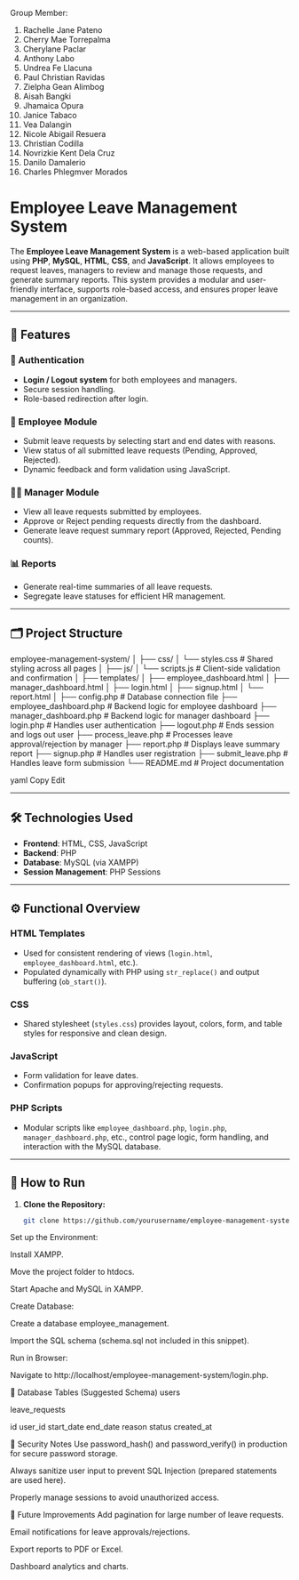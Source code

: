 Group Member:
1. Rachelle Jane Pateno
2. Cherry Mae Torrepalma
3. Cherylane Paclar
4. Anthony Labo
5. Undrea Fe Llacuna
6. Paul Christian Ravidas
7. Zielpha Gean Alimbog
8. Aisah Bangki
9. Jhamaica Opura
10. Janice Tabaco
11. Vea Dalangin
12. Nicole Abigail Resuera
13. Christian Codilla
14. Novrizkie Kent Dela Cruz
15. Danilo Damalerio
16. Charles Phlegmver Morados


# Employee Leave Management System

The **Employee Leave Management System** is a web-based application built using **PHP**, **MySQL**, **HTML**, **CSS**, and **JavaScript**. It allows employees to request leaves, managers to review and manage those requests, and generate summary reports. This system provides a modular and user-friendly interface, supports role-based access, and ensures proper leave management in an organization.

---

## 📌 Features

### 🔐 Authentication
- **Login / Logout system** for both employees and managers.
- Secure session handling.
- Role-based redirection after login.

### 👤 Employee Module
- Submit leave requests by selecting start and end dates with reasons.
- View status of all submitted leave requests (Pending, Approved, Rejected).
- Dynamic feedback and form validation using JavaScript.

### 🧑‍💼 Manager Module
- View all leave requests submitted by employees.
- Approve or Reject pending requests directly from the dashboard.
- Generate leave request summary report (Approved, Rejected, Pending counts).

### 📊 Reports
- Generate real-time summaries of all leave requests.
- Segregate leave statuses for efficient HR management.

---

## 🗂️ Project Structure

employee-management-system/
│
├── css/
│ └── styles.css # Shared styling across all pages
│
├── js/
│ └── scripts.js # Client-side validation and confirmation
│
├── templates/
│ ├── employee_dashboard.html
│ ├── manager_dashboard.html
│ ├── login.html
│ ├── signup.html
│ └── report.html
│
├── config.php # Database connection file
├── employee_dashboard.php # Backend logic for employee dashboard
├── manager_dashboard.php # Backend logic for manager dashboard
├── login.php # Handles user authentication
├── logout.php # Ends session and logs out user
├── process_leave.php # Processes leave approval/rejection by manager
├── report.php # Displays leave summary report
├── signup.php # Handles user registration
├── submit_leave.php # Handles leave form submission
└── README.md # Project documentation

yaml
Copy
Edit

---

## 🛠️ Technologies Used

- **Frontend**: HTML, CSS, JavaScript
- **Backend**: PHP
- **Database**: MySQL (via XAMPP)
- **Session Management**: PHP Sessions

---

## ⚙️ Functional Overview

### HTML Templates
- Used for consistent rendering of views (`login.html`, `employee_dashboard.html`, etc.).
- Populated dynamically with PHP using `str_replace()` and output buffering (`ob_start()`).

### CSS
- Shared stylesheet (`styles.css`) provides layout, colors, form, and table styles for responsive and clean design.

### JavaScript
- Form validation for leave dates.
- Confirmation popups for approving/rejecting requests.

### PHP Scripts
- Modular scripts like `employee_dashboard.php`, `login.php`, `manager_dashboard.php`, etc., control page logic, form handling, and interaction with the MySQL database.

---

## 🧪 How to Run

1. **Clone the Repository:**
   ```bash
   git clone https://github.com/yourusername/employee-management-system.git
Set up the Environment:

Install XAMPP.

Move the project folder to htdocs.

Start Apache and MySQL in XAMPP.

Create Database:

Create a database employee_management.

Import the SQL schema (schema.sql not included in this snippet).

Run in Browser:

Navigate to http://localhost/employee-management-system/login.php.

🧩 Database Tables (Suggested Schema)
users

leave_requests

id	user_id	start_date	end_date	reason	status	created_at

🔐 Security Notes
Use password_hash() and password_verify() in production for secure password storage.

Always sanitize user input to prevent SQL Injection (prepared statements are used here).

Properly manage sessions to avoid unauthorized access.

🚀 Future Improvements
Add pagination for large number of leave requests.

Email notifications for leave approvals/rejections.

Export reports to PDF or Excel.

Dashboard analytics and charts.
